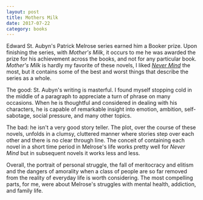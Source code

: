 ```yaml
---
layout: post
title: Mothers Milk 
date: 2017-07-22
category: books
---
```


Edward St. Aubyn's Patrick Melrose series earned him a Booker prize. Upon finishing the series, with <em>Mother's Milk</em>, it occurs to me he was awarded the prize for his achievement across the books, and not for any particular book. <em>Mother's Milk</em> is hardly my favorite of these novels, I liked <em><a href="https://www.goodreads.com/review/show/2057967540">Never Mind</a></em> the most, but it contains some of the best and worst things that describe the series as a whole. 

The good: St. Aubyn's writing is masterful. I found myself stopping cold in the middle of a paragraph to appreciate a turn of phrase on many occasions. When he is thoughtful and considered in dealing with his characters, he is capable of remarkable insight into emotion, ambition, self-sabotage, social pressure, and many other topics. 

The bad: he isn't a very good story teller. The plot, over the course of these novels, unfolds in a clumsy, cluttered manner where stories step over each other and there is no clear through line. The conceit of containing each novel in a short time period in Melrose's life works pretty well for <em>Never Mind</em> but in subsequent novels it works less and less. 

Overall, the portrait of personal struggle, the fall of meritocracy and elitism and the dangers of amorality when a class of people are so far removed from the reality of everyday life is worth considering. The most compelling parts, for me, were about Melrose's struggles with mental health, addiction, and family life.